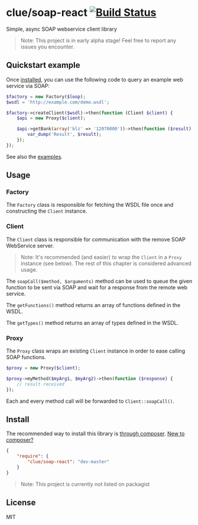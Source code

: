 # clue/soap-react [![Build Status](https://travis-ci.org/clue/php-soap-react.svg?branch=master)](https://travis-ci.org/clue/php-soap-react)

Simple, async SOAP webservice client library

> Note: This project is in early alpha stage! Feel free to report any issues you encounter.

## Quickstart example

Once [installed](#install), you can use the following code to query an example
web service via SOAP:

```php
$factory = new Factory($loop);
$wsdl = 'http://example.com/demo.wsdl';

$factory->createClient($wsdl)->then(function (Client $client) {
    $api = new Proxy($client);

    $api->getBank(array('blz' => '12070000'))->then(function ($result) {
        var_dump('Result', $result);
    });
});
```

See also the [examples](examples).

## Usage

### Factory

The `Factory` class is responsible for fetching the WSDL file once and constructing
the `Client` instance.

### Client

The `Client` class is responsible for communication with the remove SOAP
WebService server.

> Note: It's recommended (and easier) to wrap the `Client` in a `Proxy` instance
> (see below). The rest of this chapter is considered advanced usage.

The `soapCall($method, $arguments)` method can be used to queue the given
function to be sent via SOAP and wait for a response from the remote web service.

The `getFunctions()` method returns an array of functions defined in the WSDL.

The `getTypes()` method returns an array of types defined in the WSDL.

### Proxy

The `Proxy` class wraps an existing `Client` instance in order to ease calling
SOAP functions.

```php
$proxy = new Proxy($client);

$proxy->myMethod($myArg1, $myArg2)->then(function ($response) {
    // result received
});
```

Each and every method call will be forwarded to `Client::soapCall()`.

## Install

The recommended way to install this library is [through composer](packagist://getcomposer.org).
[New to composer?](packagist://getcomposer.org/doc/00-intro.md)

```JSON
{
    "require": {
        "clue/soap-react": "dev-master"
    }
}
```

> Note: This project is currently not listed on packagist

## License

MIT

